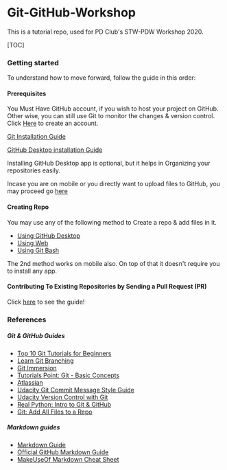 # Git-GitHub-Workshop

This is a tutorial repo, used for PD Club's STW-PDW Workshop 2020.

[TOC]

### Getting started

To understand how to move forward, follow the guide in this order:

#### Prerequisites

You Must Have GitHub account, if you wish to host your project on GitHub.<br>
Other wise, you can still use Git to monitor the changes & version control.<br>
Click [Here](https://github.com/join?ref_cta=Sign+up&ref_loc=header+logged+out&ref_page=%2F&source=header-home) to create an account.<br>

[Git Installation Guide](/Git_Installation.md)<br>

[GitHub Desktop installation Guide](/Github_Desktop_Installation.md)

Installing GitHub Desktop app is optional, but it helps in Organizing your repositories easily.

Incase you are on mobile or you directly want to upload files to GitHub, you may proceed go [here](Creating_Repo-Using_Website_or_Mobile.md)

#### Creating Repo

You may use any of the following method to Create a repo & add files in it.

-  [Using GitHub Desktop](Creating_Repo-Using_Github_Desktop.md)
-  [Using Web](Creating_Repo-Using_Website_or_Mobile.md)
-  [Using Git Bash](Creating_Repo-Using_Git_Bash.md)

The 2nd method works on mobile also. On top of that it doesn't require you to install any app.

#### Contributing To Existing Repositories by Sending a Pull Request (PR)

Click [here](Contributing_To_Existing_Repositories.md) to see the guide!

### References

##### Git & GitHub Guides
-   [Top 10 Git Tutorials for Beginners](https://www.webfx.com/blog/web-design/git-tutorials-beginners/)
-   [Learn Git Branching](https://learngitbranching.js.org/)
-   [Git Immersion](https://gitimmersion.com/index.html)
-   [Tutorials Point: Git - Basic Concepts](https://www.tutorialspoint.com/git/git_basic_concepts.htm)
-   [Atlassian](https://www.atlassian.com/git/tutorials)
-   [Udacity Git Commit Message Style Guide](https://udacity.github.io/git-styleguide/)
-   [Udacity Version Control with Git](https://www.udacity.com/course/version-control-with-git--ud123)  
-   [Real Python: Intro to Git & GitHub](https://realpython.com/python-git-github-intro/)
-   [Git: Add All Files to a Repo](https://stackabuse.com/git-add-all-files-to-a-repo/)

##### Markdown guides
-   [Markdown Guide](https://www.markdownguide.org)
-   [Official GitHub Markdown Guide](https://guides.github.com/features/mastering-markdown/)
-   [MakeUseOf Markdown Cheat Sheet](https://www.makeuseof.com/tag/printable-markdown-cheat-sheet/)
